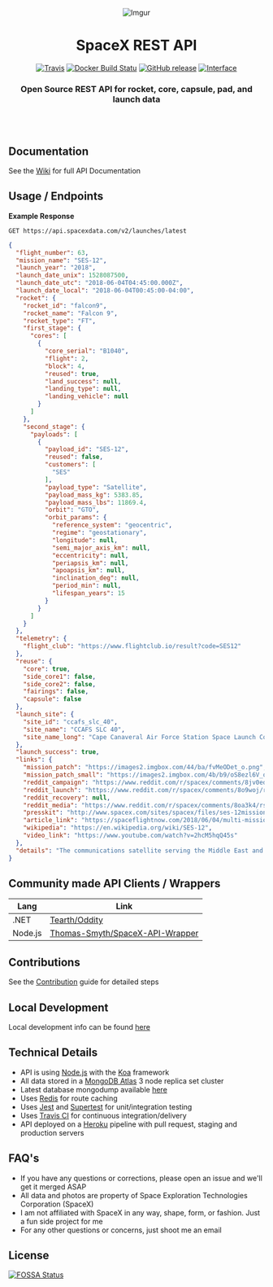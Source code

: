 <div align="center">

![Imgur](https://i.imgur.com/KOyCJ9y.jpg)

# SpaceX REST API

[![Travis](https://img.shields.io/travis/r-spacex/SpaceX-API.svg?style=flat-square)](https://travis-ci.org/r-spacex/SpaceX-API)
[![Docker Build Statu](https://img.shields.io/docker/build/jakewmeyer/spacex-api.svg?style=flat-square)](https://hub.docker.com/r/jakewmeyer/spacex-api/)
[![GitHub release](https://img.shields.io/github/release/r-spacex/SpaceX-API.svg?style=flat-square)]()
[![Interface](https://img.shields.io/badge/interface-REST-brightgreen.svg?style=flat-square)]()

### Open Source REST API for rocket, core, capsule, pad, and launch data
<br></br>

</div>

## Documentation
See the [Wiki](https://github.com/r-spacex/SpaceX-API/wiki) for full API Documentation

## Usage / Endpoints

**Example Response**

```http
GET https://api.spacexdata.com/v2/launches/latest
```

```json
{
  "flight_number": 63,
  "mission_name": "SES-12",
  "launch_year": "2018",
  "launch_date_unix": 1528087500,
  "launch_date_utc": "2018-06-04T04:45:00.000Z",
  "launch_date_local": "2018-06-04T00:45:00-04:00",
  "rocket": {
    "rocket_id": "falcon9",
    "rocket_name": "Falcon 9",
    "rocket_type": "FT",
    "first_stage": {
      "cores": [
        {
          "core_serial": "B1040",
          "flight": 2,
          "block": 4,
          "reused": true,
          "land_success": null,
          "landing_type": null,
          "landing_vehicle": null
        }
      ]
    },
    "second_stage": {
      "payloads": [
        {
          "payload_id": "SES-12",
          "reused": false,
          "customers": [
            "SES"
          ],
          "payload_type": "Satellite",
          "payload_mass_kg": 5383.85,
          "payload_mass_lbs": 11869.4,
          "orbit": "GTO",
          "orbit_params": {
            "reference_system": "geocentric",
            "regime": "geostationary",
            "longitude": null,
            "semi_major_axis_km": null,
            "eccentricity": null,
            "periapsis_km": null,
            "apoapsis_km": null,
            "inclination_deg": null,
            "period_min": null,
            "lifespan_years": 15
          }
        }
      ]
    }
  },
  "telemetry": {
    "flight_club": "https://www.flightclub.io/result?code=SES12"
  },
  "reuse": {
    "core": true,
    "side_core1": false,
    "side_core2": false,
    "fairings": false,
    "capsule": false
  },
  "launch_site": {
    "site_id": "ccafs_slc_40",
    "site_name": "CCAFS SLC 40",
    "site_name_long": "Cape Canaveral Air Force Station Space Launch Complex 40"
  },
  "launch_success": true,
  "links": {
    "mission_patch": "https://images2.imgbox.com/44/ba/fvMeODet_o.png",
    "mission_patch_small": "https://images2.imgbox.com/4b/b9/oS8ezl6V_o.png",
    "reddit_campaign": "https://www.reddit.com/r/spacex/comments/8jv0ed/ses12_launch_campaign_thread/",
    "reddit_launch": "https://www.reddit.com/r/spacex/comments/8o9woj/rspacex_ses12_official_launch_discussion_updates/",
    "reddit_recovery": null,
    "reddit_media": "https://www.reddit.com/r/spacex/comments/8oa3k4/rspacex_ses12_media_thread_videos_images_gifs/",
    "presskit": "http://www.spacex.com/sites/spacex/files/ses-12missionpress_kit_6.2.18.pdf",
    "article_link": "https://spaceflightnow.com/2018/06/04/multi-mission-telecom-craft-launched-by-spacex-for-ses/",
    "wikipedia": "https://en.wikipedia.org/wiki/SES-12",
    "video_link": "https://www.youtube.com/watch?v=2hcM5hqQ45s"
  },
  "details": "The communications satellite serving the Middle East and the Asia-Pacific region at the same place as SES-8, and was the largest satellite built for SES. The first stage Block 4 was expended, while the second stage was Block 5."
}
```

## Community made API Clients / Wrappers
| Lang  | Link |
| ------------- | ------------- |
| .NET  | [Tearth/Oddity](https://github.com/Tearth/Oddity) |
| Node.js  | [Thomas-Smyth/SpaceX-API-Wrapper](https://github.com/Thomas-Smyth/SpaceX-API-Wrapper) |

## Contributions
See the [Contribution](https://github.com/r-spacex/SpaceX-API/blob/master/CONTRIBUTING.md) guide for detailed steps

## Local Development
Local development info can be found [here](https://github.com/r-spacex/SpaceX-API/wiki/Local-Development)

## Technical Details
* API is using [Node.js](https://nodejs.org/en/) with the [Koa](http://koajs.com/) framework
* All data stored in a [MongoDB Atlas](https://www.mongodb.com/cloud/atlas) 3 node replica set cluster
* Latest database mongodump available [here](https://drive.google.com/drive/folders/0B2DdgKR4GR4xdk1sRGowcUZXeE0?usp=sharing)
* Uses [Redis](https://redis.io/) for route caching
* Uses [Jest](https://facebook.github.io/jest/) and [Supertest](https://github.com/visionmedia/supertest) for unit/integration testing
* Uses [Travis CI](https://travis-ci.org/) for continuous integration/delivery
* API deployed on a [Heroku](https://www.heroku.com/) pipeline with pull request, staging and production servers

## FAQ's
* If you have any questions or corrections, please open an issue and we'll get it merged ASAP
* All data and photos are property of Space Exploration Technologies Corporation (SpaceX)
* I am not affiliated with SpaceX in any way, shape, form, or fashion. Just a fun side project for me
* For any other questions or concerns, just shoot me an email

## License
[![FOSSA Status](https://app.fossa.io/api/projects/git%2Bgithub.com%2Fr-spacex%2FSpaceX-API.svg?type=large)](https://app.fossa.io/projects/git%2Bgithub.com%2Fr-spacex%2FSpaceX-API?ref=badge_large)